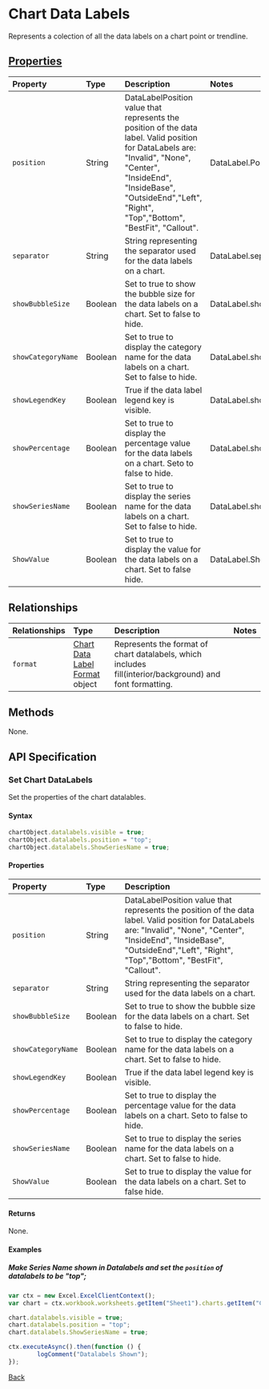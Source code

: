 # Chart Data Labels
Represents a colection of all the data labels on a chart point or trendline.

## [Properties](#set-chart-datalabels)

| Property         | Type    |Description|Notes |
|:-----------------|:--------|:----------|:-----|
|`position`          |String|DataLabelPosition value that represents the position of the data label. Valid position for DataLabels are: "Invalid", "None", "Center", "InsideEnd", "InsideBase", "OutsideEnd","Left", "Right", "Top","Bottom", "BestFit", "Callout". |DataLabel.Position|
|`separator`         |String|String representing the separator used for the data labels on a chart. |DataLabel.separator|
|`showBubbleSize`          |Boolean|Set to true to show the bubble size for the data labels on a chart. Set to false to hide.|DataLabel.showBubbleSize|
|`showCategoryName`          |Boolean|Set to true to display the category name for the data labels on a chart. Set to false to hide. |DataLabel.showCategoryName|
|`showLegendKey`          |Boolean|True if the data label legend key is visible.  |DataLabel.showLegendKey|
|`showPercentage`          |Boolean|Set to true to display the percentage value for the data labels on a chart. Seto to false to hide.  |DataLabel.showPercentage|
|`showSeriesName`          |Boolean|Set to true to display the series name for the data labels on a chart. Set to false to hide. |DataLabel.showSeriesName|
|`ShowValue`          |Boolean|Set to true to display the value for the data labels on a chart. Set to false hide.|DataLabel.ShowValue|


## Relationships

| Relationships    | Type    |Description|Notes |
|:-----------------|:--------|:----------|:-----|
| `format`          |[Chart Data Label Format](chartDataLabelFormat.md) object | Represents the format of chart datalabels, which includes fill(interior/background) and font formatting.

## Methods
None.

## API Specification 


### Set Chart DataLabels

Set the properties of the chart datalables.

#### Syntax

```js
chartObject.datalabels.visible = true;
chartObject.datalabels.position = "top";
chartObject.datalabels.ShowSeriesName = true;
```

#### Properties
| Property         | Type    |Description|
|:-----------------|:--------|:----------|
|`position`          |String|DataLabelPosition value that represents the position of the data label. Valid position for DataLabels are: "Invalid", "None", "Center", "InsideEnd", "InsideBase", "OutsideEnd","Left", "Right", "Top","Bottom", "BestFit", "Callout". | 
|`separator`         |String|String representing the separator used for the data labels on a chart. | 
|`showBubbleSize`          |Boolean|Set to true to show the bubble size for the data labels on a chart. Set to false to hide.| 
|`showCategoryName`          |Boolean|Set to true to display the category name for the data labels on a chart. Set to false to hide. | 
|`showLegendKey`          |Boolean|True if the data label legend key is visible.  |
|`showPercentage`          |Boolean|Set to true to display the percentage value for the data labels on a chart. Seto to false to hide.  |
|`showSeriesName`          |Boolean|Set to true to display the series name for the data labels on a chart. Set to false to hide. |
|`ShowValue`          |Boolean|Set to true to display the value for the data labels on a chart. Set to false hide.|
#### Returns
None.


#### Examples
##### Make Series Name shown in Datalabels and set the `position` of datalabels to be "top";
```js
var ctx = new Excel.ExcelClientContext();
var chart = ctx.workbook.worksheets.getItem("Sheet1").charts.getItem("Chart1");	

chart.datalabels.visible = true;
chart.datalabels.position = "top";
chart.datalabels.ShowSeriesName = true;

ctx.executeAsync().then(function () {
		logComment("Datalabels Shown");
});
```
[Back](#properties)